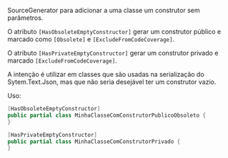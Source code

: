 SourceGenerator para adicionar a uma classe um construtor sem parâmetros.

O atributo `[HasObsoleteEmptyConstructor]` gerar um construtor público e marcado como `[Obsolete]` e `[ExcludeFromCodeCoverage]`.

O atributo `[HasPrivateEmptyConstructor]` gerar um construtor privado e marcado `[ExcludeFromCodeCoverage]`.

A intenção é utilizar em classes que são usadas na serialização do Sytem.Text.Json, mas que não seria desejável ter um construtor vazio.

Uso:

```csharp
[HasObsoleteEmptyConstructor]
public partial class MinhaClasseComConstrutorPublicoObsoleto {
}

[HasPrivateEmptyConstructor]
public partial class MinhaClasseComConstrutorPrivado {
}
```
